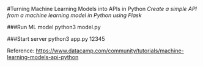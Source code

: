 #Turning Machine Learning Models into APIs in Python
*Create a simple API from a machine learning model in Python using Flask*

###Run ML model
python3 model.py

###Start server
python3 app.py 12345

Reference: https://www.datacamp.com/community/tutorials/machine-learning-models-api-python